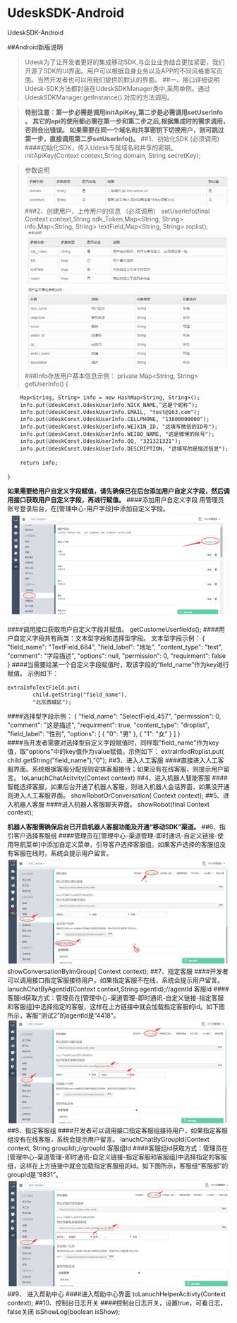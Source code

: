 # UdeskSDK-Android
UdeskSDK-Android


##Android新版说明
> Udesk为了让开发者更好的集成移动SDK,与企业业务结合更加紧密，我们开源了SDK的UI界面。用户可以根据自身业务以及APP的不同风格重写页面。当然开发者也可以用我们提供的默认的界面。
##一、接口详细说明
> Udesk-SDK方法都封装在UdeskSDKManager类中,采用单例。通过UdeskSDKManager.getInstance().对应的方法调用。

> **特别注意：第一步必需是调用initApiKey,第二步是必需调用setUserInfo 。 其它的api的使用都必需在第一步和第二步之后,根据集成时的需求调用，否则会出错误。 如果需要在同一个域名和共享密钥下切换用户，则可跳过第一步，直接调用第二步setUserInfo()。**
##1、初始化SDK (必须调用)
####初始化SDK，传入Udesk专属域名和共享的密钥。
initApiKey(Context context,String domain, String secretKey);

> 参数说明
![alt text](indeximg/introduction.png)
###2、创建用户，上传用户的信息 （必须调用）
> setUserInfo(final Context context,String sdk_Token,Map<String, String> info,Map<String, String> textField,Map<String, String> roplist);
![alt text](indeximg/introduction2.png)
###Info存放用户基本信息示例：
private Map<String, String> getUserInfo() {

        Map<String, String> info = new HashMap<String, String>();
        info.put(UdeskConst.UdeskUserInfo.NICK_NAME,”这是个昵称”);
        info.put(UdeskConst.UdeskUserInfo.EMAIL, "test@163.com");
        info.put(UdeskConst.UdeskUserInfo.CELLPHONE, "13800000000");
        info.put(UdeskConst.UdeskUserInfo.WEIXIN_ID, "这填写微信的ID号");
        info.put(UdeskConst.UdeskUserInfo.WEIBO_NAME, "这是微博的账号");
        info.put(UdeskConst.UdeskUserInfo.QQ, "321321321");
        info.put(UdeskConst.UdeskUserInfo.DESCRIPTION, "这填写的是描述信息");

        return info;

    }
**如果需要给用户自定义字段赋值，请先确保已在后台添加用户自定义字段，然后调用接口获取用户自定义字段，再进行赋值。**
####添加用户自定义字段 用管理员账号登录后台，在[管理中心-用户字段]中添加自定义字段。
![alt text](indeximg/用户自定义.png)
####调用接口获取用户自定义字段并赋值。
getCustomeUserfields();
####用户自定义字段共有两类：文本型字段和选择型字段。 文本型字段示例：
{
      "field_name": "TextField_684",
      "field_label": "地址",
      "content_type": "text",
      "comment": "字段描述",
      "options": null,
      "permission": 0,
      "requirment": false
    }
####当需要给某一个自定义字段赋值时，取该字段的“field_name”作为key进行赋值。 示例如下：

    extraInfoTextField.put(
            child.getString("field_name"),
            "北京西城区");
####选择型字段示例：
{
    "field_name": "SelectField_457", 
    "permission": 0, 
    "comment": "这是描述", 
    "requirment": true, 
    "content_type": "droplist", 
    "field_label": "性别", 
    "options": [
        {
            "0": "男"
        }, 
        {
            "1": "女"
        }
    ]
}   
####当开发者需要对选择型自定义字段赋值时，同样取"field_name"作为key值，取"options"中的key值作为value赋值。示例如下：
extraInfodRoplist.put(
    child.getString("field_name"),"0");
##3、进入人工客服
####直接进入人工客服界面。系统根据客服分配规则安排客服接待；如果没有在线客服，则提示用户留言。
toLanuchChatAcitvity(Context context)
##4、进入机器人智能客服
####智能选择客服，如果后台开通了机器人客服，则进入机器人会话界面，如果没开通则进入人工客服界面。
showRobotOrConversation( Context context);
##5、进入机器人客服
####进入机器人客服聊天界面。
showRobot(final Context context);

**机器人客服需确保后台已开启机器人客服功能及开通“移动SDK”渠道。**
##6、指引客户选择客服组
####管理员在[管理中心-渠道管理-即时通讯-自定义链接-使用导航菜单]中添加自定义菜单，引导客户选择客服组。如果客户选择的客服组没有客服在线时，系统会提示用户留言。
![alt text](indeximg/指引客户选择客服组.png)
showConversationByImGroup( Context context);
##7、指定客服
####开发者可以调用接口指定客服接待用户。如果指定客服不在线，系统会提示用户留言。
lanuchChatByAgentId(Context context,String agentId);//agentId 客服Id
####客服id获取方式：管理员在[管理中心-渠道管理-即时通讯-自定义链接-指定客服和客服组]中选择指定的客服，这样在上方链接中就会加载指定客服的id。如下图所示，客服“测试2”的agentId是“4418”。
![alt text ](indeximg/指定客服.png)
##8、指定客服组
####开发者可以调用接口指定客服组接待用户，如果指定客服组没有在线客服，系统会提示用户留言。
lanuchChatByGroupId(Context context, String groupId);//groupId 客服组Id
####客服组id获取方式：管理员在[管理中心-渠道管理-即时通讯-自定义链接-指定客服和客服组]中选择指定的客服组，这样在上方链接中就会加载指定客服组的id。如下图所示，客服组“客服部”的groupId是“9831”。
![alt text ](indeximg/指定客服组.png)
##9、 进入帮助中心
####进入帮助中心界面
toLanuchHelperAcitivty(Context context);
##10、控制台日志开关
####控制台日志开关，设置true，可看日志，false关闭
isShowLog(boolean isShow);



